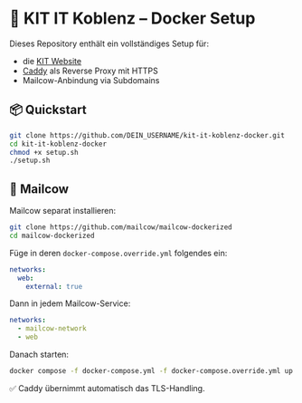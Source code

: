 # 🔧 KIT IT Koblenz – Docker Setup

Dieses Repository enthält ein vollständiges Setup für:

- die [KIT Website](https://hub.docker.com/r/commandercentrale/kit-website)
- [Caddy](https://caddyserver.com) als Reverse Proxy mit HTTPS
- Mailcow-Anbindung via Subdomains

## 📦 Quickstart

```bash
git clone https://github.com/DEIN_USERNAME/kit-it-koblenz-docker.git
cd kit-it-koblenz-docker
chmod +x setup.sh
./setup.sh
```

## 📨 Mailcow

Mailcow separat installieren:

```bash
git clone https://github.com/mailcow/mailcow-dockerized
cd mailcow-dockerized
```

Füge in deren `docker-compose.override.yml` folgendes ein:

```yaml
networks:
  web:
    external: true
```

Dann in jedem Mailcow-Service:

```yaml
networks:
  - mailcow-network
  - web
```

Danach starten:

```bash
docker compose -f docker-compose.yml -f docker-compose.override.yml up -d
```

✅ Caddy übernimmt automatisch das TLS-Handling.
